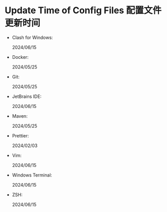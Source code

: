 # Update Time of Config Files 配置文件更新时间

- Clash for Windows:

    2024/06/15

- Docker:

    2024/05/25

- Git:

    2024/05/25

- JetBrains IDE:

    2024/06/15

- Maven:

    2024/05/25

- Prettier:

    2024/02/03

- Vim:

    2024/06/15

- Windows Terminal:

    2024/06/15

- ZSH:

    2024/06/15

